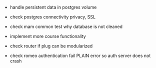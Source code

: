
- handle persistent data in postgres volume
- check postgres connectivity privacy, SSL
- check mam common test why database is not cleaned

- implement more course functionality
- check router if plug can be modularized
- check romeo authentication fail PLAIN error so auth server does not crash
